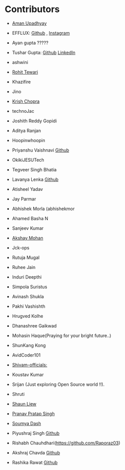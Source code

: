# Contributors

- [Aman Upadhyay](https://github.com/AmanxUpadhyay)
- EFFLUX: [Github](https://github.com/EFFLUX110) , [Instagram](https://www.instagram.com/_efflux__/)
- Ayan gupta ?????
- Tushar Gupta: [Github](https://github.com/Tushar-2003) [LinkedIn](https://www.linkedin.com/in/tushargupta3002/)
- ashwini
- [Rohit Tewari](https://github.com/rtewari056)
- Khazifire
- Jino 
- [Krish Chopra](https://github.com/KrishChopra22)
- technoJac
- Joshith Reddy Gopidi
- Aditya Ranjan
- Hoopinwhoopin
- Priyanshu Vaishnavi [Github](https://github.com/priyanshu688)
- OkikiJESUTech
- Tegveer Singh Bhatia
- Lavanya Lenka [Github](https://github.com/Lavanyasuc31)
- Atisheel Yadav
- Jay Parmar
- Abhishek Morla (abhishekmor
- Ahamed Basha N
- Sanjeev Kumar
- [Akshay Mohan](https://github.com/AkshayHere)
- Jck-ops
- Rutuja Mugal
- Ruhee Jain
- Induri Deepthi
- Simpola Suristus
- Avinash Shukla
- Pakhi Vashishth
- Hrugved Kolhe
- Dhanashree Gaikwad
- Mohasin Haque(Praying for your bright future..)
- ShunKang Kong
- AvidCoder101
- [Shivam-officials:](https://github.com/Shivam-officials)
- Koustav Kumar
- Srijan (Just exploring Open Source world !!).
- Shruti
- [Shaun Liew](https://github.com/shaunliew)
- [Pranav Pratap Singh](https://github.com/Pranav108)
- [Soumya Dash](https://github.com/soumya-dash3)

- Piyushraj Singh [Github](https://github.com/Piy651)
- Rishabh Chauhdhari(https://github.com/Raporaz03)
- Akshraj Chavda [Github](https://github.com/akshraj-05)
- Rashika Rawat [Github](https://github.com/RR190701)


